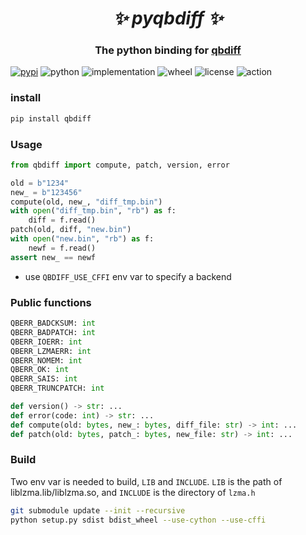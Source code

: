 <h1 align="center"><i>✨ pyqbdiff ✨ </i></h1>

<h3 align="center">The python binding for <a href="https://github.com/kspalaiologos/qbdiff">qbdiff</a></h3>

[![pypi](https://img.shields.io/pypi/v/qbdiff.svg)](https://pypi.org/project/qbdiff/)
![python](https://img.shields.io/pypi/pyversions/qbdiff)
![implementation](https://img.shields.io/pypi/implementation/qbdiff)
![wheel](https://img.shields.io/pypi/wheel/qbdiff)
![license](https://img.shields.io/github/license/synodriver/pyqbdiff.svg)
![action](https://img.shields.io/github/workflow/status/synodriver/pyqbdiff/build%20wheel)

### install
```bash
pip install qbdiff
```


### Usage
```python
from qbdiff import compute, patch, version, error

old = b"1234"
new_ = b"123456"
compute(old, new_, "diff_tmp.bin")
with open("diff_tmp.bin", "rb") as f:
    diff = f.read()
patch(old, diff, "new.bin")
with open("new.bin", "rb") as f:
    newf = f.read()
assert new_ == newf

```
- use ```QBDIFF_USE_CFFI``` env var to specify a backend

### Public functions
```python
QBERR_BADCKSUM: int
QBERR_BADPATCH: int
QBERR_IOERR: int
QBERR_LZMAERR: int
QBERR_NOMEM: int
QBERR_OK: int
QBERR_SAIS: int
QBERR_TRUNCPATCH: int

def version() -> str: ...
def error(code: int) -> str: ...
def compute(old: bytes, new_: bytes, diff_file: str) -> int: ...
def patch(old: bytes, patch_: bytes, new_file: str) -> int: ...
```

### Build
Two env var is needed to build, ```LIB``` and ```INCLUDE```. ```LIB``` is the path of liblzma.lib/liblzma.so,
and ```INCLUDE``` is the directory of ```lzma.h```

```bash
git submodule update --init --recursive
python setup.py sdist bdist_wheel --use-cython --use-cffi
```